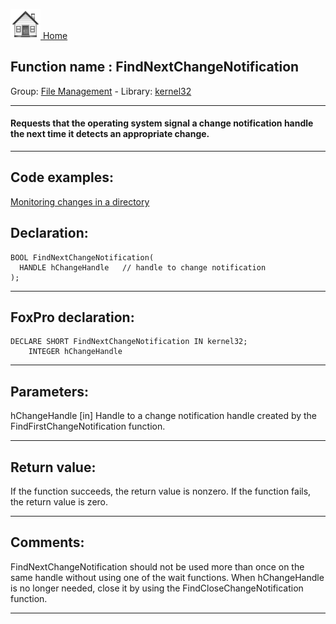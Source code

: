 [<img src="../../images/home.png"> Home ](https://github.com/VFPX/Win32API)  

## Function name : FindNextChangeNotification
Group: [File Management](../../functions_group.md#File_Management)  -  Library: [kernel32](../../../libraries.md#kernel32)  
***  


#### Requests that the operating system signal a change notification handle the next time it detects an appropriate change.
***  


## Code examples:
[Monitoring changes in a directory](../../samples/sample_117.md)  

## Declaration:
```foxpro  
BOOL FindNextChangeNotification(
  HANDLE hChangeHandle   // handle to change notification
);  
```  
***  


## FoxPro declaration:
```foxpro  
DECLARE SHORT FindNextChangeNotification IN kernel32;
	INTEGER hChangeHandle  
```  
***  


## Parameters:
hChangeHandle 
[in] Handle to a change notification handle created by the FindFirstChangeNotification function.  
***  


## Return value:
If the function succeeds, the return value is nonzero. If the function fails, the return value is zero. 
  
***  


## Comments:
FindNextChangeNotification should not be used more than once on the same handle without using one of the wait functions. When hChangeHandle is no longer needed, close it by using the FindCloseChangeNotification function.  
  
***  

